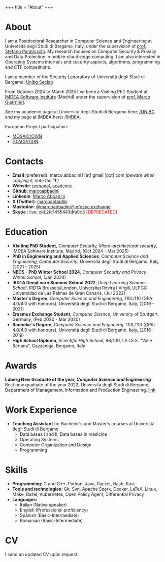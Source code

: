 +++
title = "About"
+++
<style>
span.baddirection{
unicode-bidi: bidi-override;
direction: rtl;
}
</style>

# About

I am a Postdoctoral Researcher in Computer Science and Engineering at Università degli Studi di Bergamo, Italy, under the supervision of [prof. Stefano Paraboschi](https://cs.unibg.it/parabosc/). My research focuses on Computer Security & Privacy and Data Protection in mobile-cloud-edge computing. I am also interested in Operating Systems internals and security aspects, algorithms, programming and CTF competitions.

I am a member of the Security Laboratory of Università degli Studi di Bergamo: [Unibg Seclab](https://seclab.unibg.it)

From October 2024 to March 2025 I've been a Visiting PhD Student at [IMDEA Software Institute](https://software.imdea.org/) (Madrid) under the supervision of [prof. Marco Guarnieri](https://mguarnieri.github.io/).

See my academic page at Università degli Studi di Bergamo here: [/UNIBG](https://cs.unibg.it/abbadini) and my page at IMDEA here: [/IMDEA](https://software.imdea.org/people/marco.abbadini/).

European Project participation:
- [MOSAICrOWN](https://mosaicrown.eu/)
- [GLACIATION](https://glaciation-project.eu/)

# Contacts

- **Email** (preferred): <span class="baddirection">moc [tod] liamg [ta] 1inidabba.ocram</span> *(beware when copying it, note the '**1**')*
- **Website**: [personal](https://marcoabbadini.github.io), [academic](https://cs.unibg.it/abbadini)
- **Github**: [marcoabbadini](https://github.com/marcoabbadini)
- **Linkedin**: [Marco Abbadini](https://www.linkedin.com/in/marco-abbadini-998524245)
- **X (Twitter)**: [marcoabbadini](https://twitter.com/marcoabbadini)
- **Mastodon**: [@marcoabbadini@infosec.exchange](https://infosec.exchange/@marcoabbadini)
- **Skype** : live:.cid.2fc1455443dfa9c3 <span style="color:red;">[DEPRECATED]</span>

# Education

- **Visiting PhD Student**, *Computer Security, Micro-architectural security*, IMDEA Software Institute, Madrid, (Oct 2024 - Mar 2025)
- **PhD in Engineering and Applied Sciences**, *Computer Science and Engineering, Computer Security*, Università degli Studi di Bergamo, Italy, (2021 - 2025)
- **NECS - PhD Winter School 2024**, *Computer Security and Privacy Winter School*, (Jan 2024)
- **IRDTA DeepLearn Summer School 2022**, *Deep Learning Summer School*, IRDTA Brussels/London, Universitat Rovira i Virgili, ULPGC Universidad de Las Palmas de Gran Canaria, (Jul 2022)
- **Master's Degree**, *Computer Science and Engineering*, 110L/110 (GPA: 4.0/4.0 with honours), Università degli Studi di Bergamo, Italy, (2019 - 2021)
- **Erasmus Exchange Student**, *Computer Science*, University of Stuttgart, Germany, (Feb 2020 - Mar 2020)
- **Bachelor's Degree**, *Computer Science and Engineerig*, 110L/110 (GPA: 4.0/4.0 with honours), Università degli Studi di Bergamo, Italy, (2016 - 2019)
- **High School Diploma**, *Scientific High School*, 98/100, I.S.I.S.S. "Valle Seriana", Gazzaniga, Bergamo, Italy

# Awards

**Luberg New Graduate of the year, *Computer Science and Engineering***
Best new graduate of the year 2022, Università degli Studi di Bergamo, Department of Management, Information and Production Engineering, [link](https://www.luberg.it/eccellenze/proclamazione-neolaureati-dellanno-premio-agli-studi-2/)

# Work Experience

- **Teaching Assistant** for Bachelor's and Master's courses at Univeristà degli Studi di Bergamo
	- Data bases I and II, Data bases in medicine
	- Operating Systems
	- Computer Organization and Design
	- Programming

# Skills

- **Programming:** C and C++, Python, Java, Racket, Bash, Rust
- **Tools and technologies:** Git, Svn, Apache Spark, Docker, LaTeX, Linux, Make, Bazel, Kubernetes, Open Policy Agent, Differential Privacy
- **Languages:** 
    - Italian (Native speaker)
    - English (Professional proficiency)
    - Spanish (Basic-Intermediate)
    - Romanian (Basic-Intermediate)

# CV

I send an updated CV upon request
